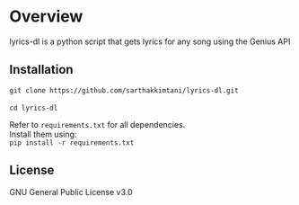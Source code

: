 # Overview
lyrics-dl is a python script that gets lyrics for any song using the Genius API

## Installation
`git clone https://github.com/sarthakkimtani/lyrics-dl.git` <br /><br />
`cd lyrics-dl` <br />

Refer to `requirements.txt` for all dependencies. <br />
Install them using: <br />
`pip install -r requirements.txt`

## License
GNU General Public License v3.0

